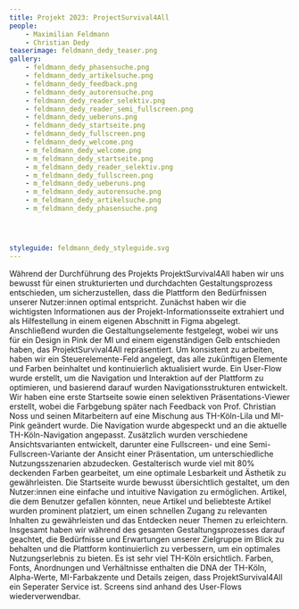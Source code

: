 ```yaml
---
title: Projekt 2023: ProjectSurvival4All
people:
    - Maximilian Feldmann
    - Christian Dedy
teaserimage: feldmann_dedy_teaser.png
gallery:
    - feldmann_dedy_phasensuche.png
    - feldmann_dedy_artikelsuche.png
    - feldmann_dedy_feedback.png
    - feldmann_dedy_autorensuche.png
    - feldmann_dedy_reader_selektiv.png
    - feldmann_dedy_reader_semi_fullscreen.png
    - feldmann_dedy_ueberuns.png
    - feldmann_dedy_startseite.png
    - feldmann_dedy_fullscreen.png
    - feldmann_dedy_welcome.png
    - m_feldmann_dedy_welcome.png
    - m_feldmann_dedy_startseite.png
    - m_feldmann_dedy_reader_selektiv.png
    - m_feldmann_dedy_fullscreen.png
    - m_feldmann_dedy_ueberuns.png
    - m_feldmann_dedy_autorensuche.png
    - m_feldmann_dedy_artikelsuche.png
    - m_feldmann_dedy_phasensuche.png




styleguide: feldmann_dedy_styleguide.svg
---
```


Während der Durchführung des Projekts ProjektSurvival4All haben wir uns bewusst für einen strukturierten und durchdachten Gestaltungsprozess entschieden, um sicherzustellen, dass die Plattform den Bedürfnissen unserer Nutzer:innen optimal entspricht.
Zunächst haben wir die wichtigsten Informationen aus der Projekt-Informationsseite extrahiert und als Hilfestellung in einem eigenen Abschnitt in Figma abgelegt. Anschließend wurden die Gestaltungselemente festgelegt, wobei wir uns für ein Design in Pink der MI und einem eigenständigen Gelb entschieden haben, das ProjektSurvival4All repräsentiert.
Um konsistent zu arbeiten, haben wir ein Steuerelemente-Feld angelegt, das alle zukünftigen Elemente und Farben beinhaltet und kontinuierlich aktualisiert wurde. Ein User-Flow wurde erstellt, um die Navigation und Interaktion auf der Plattform zu optimieren, und basierend darauf wurden Navigationsstrukturen entwickelt.
Wir haben eine erste Startseite sowie einen selektiven Präsentations-Viewer erstellt, wobei die Farbgebung später nach Feedback von Prof. Christian Noss und seinen Mitarbeitern auf eine Mischung aus TH-Köln-Lila und MI-Pink geändert wurde. Die Navigation wurde abgespeckt und an die aktuelle TH-Köln-Navigation angepasst.
Zusätzlich wurden verschiedene Ansichtsvarianten entwickelt, darunter eine Fullscreen- und eine Semi-Fullscreen-Variante der Ansicht einer Präsentation, um unterschiedliche Nutzungsszenarien abzudecken. Gestalterisch wurde viel mit 80% deckenden Farben gearbeitet, um eine optimale Lesbarkeit und Ästhetik zu gewährleisten.
Die Startseite wurde bewusst übersichtlich gestaltet, um den Nutzer:innen eine einfache und intuitive Navigation zu ermöglichen. Artikel, die dem Benutzer gefallen könnten, neue Artikel und beliebteste Artikel wurden prominent platziert, um einen schnellen Zugang zu relevanten Inhalten zu gewährleisten und das Entdecken neuer Themen zu erleichtern.
Insgesamt haben wir während des gesamten Gestaltungsprozesses darauf geachtet, die Bedürfnisse und Erwartungen unserer Zielgruppe im Blick zu behalten und die Plattform kontinuierlich zu verbessern, um ein optimales Nutzungserlebnis zu bieten. Es ist sehr viel TH-Köln ersichtlich. Farben, Fonts, Anordnungen und Verhältnisse enthalten die DNA der TH-Köln, Alpha-Werte, MI-Farbakzente und Details zeigen, dass ProjektSurvival4All ein Seperater Service ist. Screens sind anhand des User-Flows wiederverwendbar.

